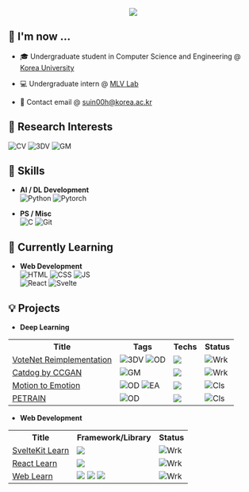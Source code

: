 <p align=center>
<img src="https://github-stats-alpha.vercel.app/api?username=suin00h&cc=35155D&tc=FFF&ic=8CABFF&bc=4477CE"> 
</p>

## 🦝 I'm now ...
* 🎓 Undergraduate student in Computer Science and Engineering @ [Korea University](https://www.korea.ac.kr/mbshome/mbs/university/index.do)
  
* 💻 Undergraduate intern @ [MLV Lab](https://www.hyunwoojkim.com/)

* 📩 Contact email @ suin00h@korea.ac.kr  
## 🔎 Research Interests
<div class="research-interests">
    <img src="https://img.shields.io/badge/ComputerVision-black?style=flat&logo=codereview&logoColor=skyblue" alt="CV">
    <img src="https://img.shields.io/badge/3DVision-black?style=flat&logo=gtk&logoColor=red" alt="3DV">
    <img src="https://img.shields.io/badge/GenerativeModels-black?style=flat&logo=pixiv" alt="GM">
</div>

## 🔋 Skills
* **AI / DL Development**  
![Python](https://img.shields.io/badge/Python-4B8BBE?&style=flat-square&logo=python&logoColor=white)
![Pytorch](https://img.shields.io/badge/Pytorch-DE3412?&style=flat-square&logo=pytorch&logoColor=white)

* **PS / Misc**  
    ![C](https://img.shields.io/badge/C-283593?&style=flat-square&logo=c&logoColor=white)
    ![Git](https://img.shields.io/badge/Git-F1502F?&style=flat-square&logo=git&logoColor=white)

## 🥽 Currently Learning
* **Web Development**  
![HTML](https://img.shields.io/badge/HTML5-f06529?style=flat-square&logo=html5&logoColor=white)
![CSS](https://img.shields.io/badge/CSS3-264de4?style=flat-square&logo=css3&logoColor=white)
![JS](https://img.shields.io/badge/JavaScript-323330?style=flat-square&logo=javascript&logoColor=f0db4f)  
![React](https://img.shields.io/badge/React-20232a?style=flat-square&logo=react&logoColor=61dafb)
![Svelte](https://img.shields.io/badge/SvelteKit-FF3E00?style=flat-square&logo=svelte&logoColor=white)

## 💡 Projects
* **Deep Learning**
<table align=center>
<tr><th>Title</th><th>Tags</th><th>Techs</th><th>Status</th></tr>
<tr>
    <td><a href="https://github.com/suin00h/votenet-reimplementation">VoteNet Reimplementation</a></td>
    <td>
        <img src="https://img.shields.io/badge/3DVision-black?style=flat&logo=gtk&logoColor=red" alt="3DV">
        <img src="https://img.shields.io/badge/ObjectDetection-black?style=flat&logo=lens&logoColor=green" alt="OD">
    </td>
    <td><img src="https://img.shields.io/badge/Pytorch-black?style=flat&logo=pytorch&logoColor=DE3412" /></td>
    <td><img src="https://img.shields.io/badge/Working-black?style=flat&logo=esbuild&logoColor=blue" alt="Wrk"></td>
</tr>
<tr>
    <td><a href="https://github.com/suin00h/catdog-by-ccgan">Catdog by CCGAN</a></td>
    <td>
        <img src="https://img.shields.io/badge/GenerativeModels-black?style=flat&logo=pixiv" alt="GM">
    </td>
    <td><img src="https://img.shields.io/badge/Pytorch-black?style=flat&logo=pytorch&logoColor=DE3412" /></td>
    <td><img src="https://img.shields.io/badge/Working-black?style=flat&logo=esbuild&logoColor=blue" alt="Wrk"></td>
</tr>
<tr>
    <td><a href="https://github.com/suin00h/motion-to-emotion">Motion to Emotion</a></td>
    <td>
        <img src="https://img.shields.io/badge/ObjectDetection-black?style=flat&logo=lens&logoColor=green" alt="OD"> 
        <img src="https://img.shields.io/badge/EmotionAnalysis-black?style=flat&logo=undertale&logoColor=EC5990" alt="EA">
    </td>
    <td><img src="https://img.shields.io/badge/Pytorch-black?style=flat&logo=pytorch&logoColor=DE3412" /></td>
    <td><img src="https://img.shields.io/badge/Completed-black?style=flat&logo=conventionalcommits&logoColor=red" alt="Cls"></td>
</tr>
<tr>
    <td><a href="https://github.com/suin00h/petrain">PETRAIN</a> </td>
    <td>
        <img src="https://img.shields.io/badge/ObjectDetection-black?style=flat&logo=lens&logoColor=green" alt="OD">
    </td>
    <td><img src="https://img.shields.io/badge/Pytorch-black?style=flat&logo=pytorch&logoColor=DE3412" /></td>
    <td><img src="https://img.shields.io/badge/Completed-black?style=flat&logo=conventionalcommits&logoColor=red" alt="Cls"></td>
</tr>
</table>

* **Web Development**
<table align=center>
<tr>
    <th>Title</th><th>Framework/Library</th><th>Status</th>
</tr>
<tr>
    <td><a href="https://github.com/suin00h/sveltekit-learn">SvelteKit Learn</a></td>
    <td><img src="https://img.shields.io/badge/SvelteKit-black?style=flat&logo=svelte&logoColor=FF3E00"/></td>
    <td><img src="https://img.shields.io/badge/Working-black?style=flat&logo=esbuild&logoColor=blue" alt="Wrk"></td>
</tr>
<tr>
    <td><a href="https://github.com/suin00h/react-learn">React Learn</a></td>
    <td><img src="https://img.shields.io/badge/React-black?style=flat&logo=react&logoColor=61dafb"/></td>
    <td><img src="https://img.shields.io/badge/Working-black?style=flat&logo=esbuild&logoColor=blue" alt="Wrk"></td>
</tr>
<tr>
    <td><a href="https://github.com/suin00h/web-learn">Web Learn</a></td>
    <td>
        <img src="https://img.shields.io/badge/HTML-black?style=flat&logo=html5&logoColor=f06529"/>
        <img src="https://img.shields.io/badge/CSS-black?style=flat&logo=css3&logoColor=2965f1"/>
        <img src="https://img.shields.io/badge/JavaScript-black?style=flat&logo=javascript&logoColor=f0db4f"/>
    </td>
    <td><img src="https://img.shields.io/badge/Working-black?style=flat&logo=esbuild&logoColor=blue" alt="Wrk"></td>
</tr>
</table>
